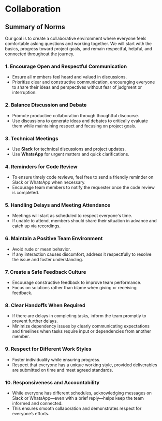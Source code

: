 # Collaboration

<!-- group norms summary -->

## Summary of Norms
Our goal is to create a collaborative environment where everyone feels comfortable asking questions and working together. We will start with the basics, progress toward project goals, and remain respectful, helpful, and connected throughout the journey.
<!-- group norms list -->

### 1. Encourage Open and Respectful Communication
- Ensure all members feel heard and valued in discussions.
- Prioritize clear and constructive communication, encouraging everyone to share their ideas and perspectives without fear of judgment or interruption.

### 2. Balance Discussion and Debate
- Promote productive collaboration through thoughtful discourse.
- Use discussions to generate ideas and debates to critically evaluate them while maintaining respect and focusing on project goals.

### 3. Technical Meetings
- Use **Slack** for technical discussions and project updates.
- Use **WhatsApp** for urgent matters and quick clarifications.

### 4. Reminders for Code Review
- To ensure timely code reviews, feel free to send a friendly reminder on Slack or WhatsApp when necessary.
-  Encourage team members to notify the requester once the code review is completed.

### 5. Handling Delays and Meeting Attendance
- Meetings will start as scheduled to respect everyone's time. 
- If unable to attend, members should share their situation in advance and catch up via recordings.


### 6. Maintain a Positive Team Environment
- Avoid rude or mean behavior.
- If any interaction causes discomfort, address it respectfully to resolve the issue and foster understanding.

### 7. Create a Safe Feedback Culture
- Encourage constructive feedback to improve team performance.
- Focus on solutions rather than blame when giving or receiving feedback.

### 8. Clear Handoffs When Required
- If there are delays in completing tasks, inform the team promptly to prevent further delays.
- Minimize dependency issues by clearly communicating expectations and timelines when tasks require input or dependencies from another member.

### 9. Respect for Different Work Styles
- Foster individuality while ensuring progress.
- Respect that everyone has a unique working style, provided deliverables are submitted on time and meet agreed standards.

### 10. Responsiveness and Accountability
- While everyone has different schedules, acknowledging messages on Slack or WhatsApp—even with a brief reply—helps keep the team informed and connected.
- This ensures smooth collaboration and demonstrates respect for everyone’s efforts.


